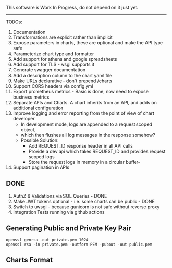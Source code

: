 This software is Work In Progress, do not depend on it just yet.


---


TODOs:
1. Documentation
1. Transformations are explicit rather than implicit
1. Expose parameters in charts, these are optional and make the API type safe 
1. Parameterize chart type and formatter
1. Add support for athena and google spreadsheets
1. Add support for TLS - wsgi supports it
1. Generate swagger documentation
1. Add a description column to the chart yaml file
1. Make URLs declarative - don't prepend /charts
1. Support CORS headers via config.yml
1. Export prometheus metrics - Basic is done, now need to expose business metrics
1. Separate APIs and Charts. A chart inherits from an API, and adds on additional configuration
1. Improve logging and error reporting from the point of view of chart developer
    - In development mode, logs are appended to a request scoped object, 
    - which then flushes all log messages in the response somehow?
    - Possible Solution: 
        - Add REQUEST_ID response header in all API calls
        - Provide a dev api which takes REQUEST_ID and provides request scoped logs
        - Store the request logs in memory in a circular buffer-
1. Support pagination in APIs

DONE
----
1. AuthZ & Validations via SQL Queries - DONE
1. Make JWT tokens optional - i.e. some charts can be public - DONE
1. Switch to uwsgi - because gunicorn is not safe without reverse proxy
1. Integration Tests running via github actions


Generating Public and Private Key Pair
--------------------------------------

```
openssl genrsa -out private.pem 1024
openssl rsa -in private.pem -outform PEM -pubout -out public.pem
```

Charts Format
-------------
